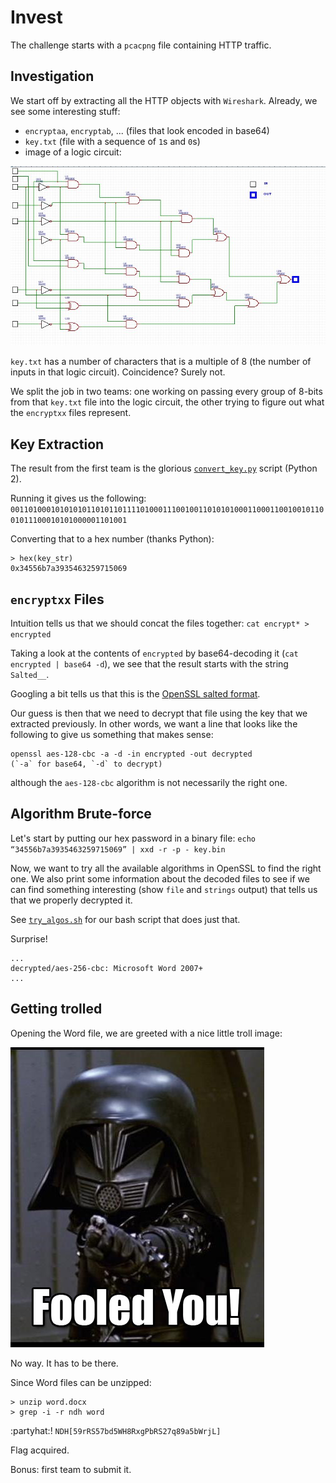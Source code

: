 # Invest
The challenge starts with a `pcacpng` file containing HTTP traffic.

## Investigation
We start off by extracting all the HTTP objects with `Wireshark`.
Already, we see some interesting stuff:
- `encryptaa`, `encryptab`, ... (files that look encoded in base64)
- `key.txt` (file with a sequence of `1`s and `0`s)
- image of a logic circuit:

![Logic circuit](circuit.jpeg)

`key.txt` has a number of characters that is a multiple of 8 (the number of
inputs in that logic circuit). Coincidence? Surely not.

We split the job in two teams: one working on passing every group of 8-bits from
that `key.txt` file into the logic circuit, the other trying to figure out what
the `encryptxx` files represent.


## Key Extraction
The result from the first team is the glorious
[`convert_key.py`](convert_key.py) script (Python 2).

Running it gives us the following: 
`001101000101010101101011011110100011100100110101010001100011001001011001011100010101000001101001`

Converting that to a hex number (thanks Python):
```
> hex(key_str)
0x34556b7a3935463259715069
```

## `encryptxx` Files
Intuition tells us that we should concat the files together:
`cat encrypt* > encrypted`

Taking a look at the contents of `encrypted` by base64-decoding it
(`cat encrypted | base64 -d`), we see that the result starts with the string
`Salted__`.

Googling a bit tells us that this is the
[OpenSSL salted format](http://justsolve.archiveteam.org/wiki/OpenSSL_salted_format).

Our guess is then that we need to decrypt that file using the key that we
extracted previously. In other words, we want a line that looks like the
following to give us something that makes sense:

```
openssl aes-128-cbc -a -d -in encrypted -out decrypted
(`-a` for base64, `-d` to decrypt)
```
although the `aes-128-cbc` algorithm is not necessarily the right one.

## Algorithm Brute-force
Let's start by putting our hex password in a binary file:
`echo “34556b7a3935463259715069” | xxd -r -p - key.bin`

Now, we want to try all the available algorithms in OpenSSL to find the right
one. We also print some information about the decoded files to see if we can
find something interesting (show `file` and `strings` output) that tells us that
we properly decrypted it.

See [`try_algos.sh`](try_algos.sh) for our bash script that does just that.

Surprise!
```
...
decrypted/aes-256-cbc: Microsoft Word 2007+
...
```

## Getting trolled
Opening the Word file, we are greeted with a nice little troll image:

![Thanks, NDH.](troll.jpeg)

No way. It has to be there.

Since Word files can be unzipped:
```
> unzip word.docx
> grep -i -r ndh word
```

:partyhat:! `NDH[59rRS57bd5WH8RxgPbRS27q89a5bWrjL]`

Flag acquired.

Bonus: first team to submit it.
